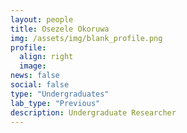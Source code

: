 ```yaml
---
layout: people
title: Osezele Okoruwa
img: /assets/img/blank_profile.png
profile:
  align: right
  image:
news: false
social: false
type: "Undergraduates"
lab_type: "Previous"
description: Undergraduate Researcher
---
```

